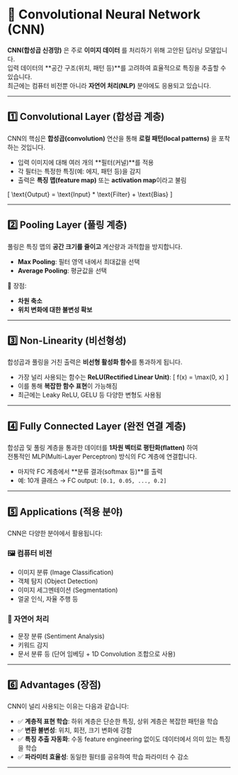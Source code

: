 # 🧠 Convolutional Neural Network (CNN)

**CNN(합성곱 신경망)** 은 주로 **이미지 데이터** 를 처리하기 위해 고안된 딥러닝 모델입니다.  
입력 데이터의 **공간 구조(위치, 패턴 등)**를 고려하여 효율적으로 특징을 추출할 수 있습니다.  
최근에는 컴퓨터 비전뿐 아니라 **자연어 처리(NLP)** 분야에도 응용되고 있습니다.

---

## 1️⃣ Convolutional Layer (합성곱 계층)

CNN의 핵심은 **합성곱(convolution)** 연산을 통해 **로컬 패턴(local patterns)** 을 포착하는 것입니다.

- 입력 이미지에 대해 여러 개의 **필터(커널)**를 적용
- 각 필터는 특정한 특징(예: 에지, 패턴 등)을 감지
- 출력은 **특징 맵(feature map)** 또는 **activation map**이라고 불림

\[
\text{Output} = \text{Input} * \text{Filter} + \text{Bias}
\]

---

## 2️⃣ Pooling Layer (풀링 계층)

풀링은 특징 맵의 **공간 크기를 줄이고** 계산량과 과적합을 방지합니다.

- **Max Pooling**: 필터 영역 내에서 최대값을 선택
- **Average Pooling**: 평균값을 선택

📌 장점:
- **차원 축소**
- **위치 변화에 대한 불변성 확보**

---

## 3️⃣ Non-Linearity (비선형성)

합성곱과 풀링을 거친 출력은 **비선형 활성화 함수**를 통과하게 됩니다.

- 가장 널리 사용되는 함수는 **ReLU(Rectified Linear Unit)**:
  \[
  f(x) = \max(0, x)
  \]
- 이를 통해 **복잡한 함수 표현**이 가능해짐
- 최근에는 Leaky ReLU, GELU 등 다양한 변형도 사용됨

---

## 4️⃣ Fully Connected Layer (완전 연결 계층)

합성곱 및 풀링 계층을 통과한 데이터를 **1차원 벡터로 평탄화(flatten)** 하여  
전통적인 MLP(Multi-Layer Perceptron) 방식의 FC 계층에 연결합니다.

- 마지막 FC 계층에서 **분류 결과(softmax 등)**를 출력
- 예: 10개 클래스 → FC output: `[0.1, 0.05, ..., 0.2]`

---

## 5️⃣ Applications (적용 분야)

CNN은 다양한 분야에서 활용됩니다:

### 🖼️ 컴퓨터 비전
- 이미지 분류 (Image Classification)
- 객체 탐지 (Object Detection)
- 이미지 세그멘테이션 (Segmentation)
- 얼굴 인식, 자율 주행 등

### 🧾 자연어 처리
- 문장 분류 (Sentiment Analysis)
- 키워드 감지
- 문서 분류 등 (단어 임베딩 + 1D Convolution 조합으로 사용)

---

## 6️⃣ Advantages (장점)

CNN이 널리 사용되는 이유는 다음과 같습니다:

- ✅ **계층적 표현 학습**: 하위 계층은 단순한 특징, 상위 계층은 복잡한 패턴을 학습
- ✅ **변환 불변성**: 위치, 회전, 크기 변화에 강함
- ✅ **특징 추출 자동화**: 수동 feature engineering 없이도 데이터에서 의미 있는 특징을 학습
- ✅ **파라미터 효율성**: 동일한 필터를 공유하여 학습 파라미터 수 감소

---
